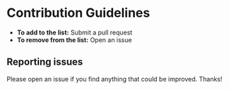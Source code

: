 # Contribution Guidelines

- **To add to the list:** Submit a pull request
- **To remove from the list:** Open an issue

## Reporting issues

Please open an issue if you find anything that could be improved. Thanks!
